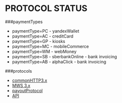 # PROTOCOL STATUS

###paymentTypes 
* paymentType=PC - yandexWallet
* paymentType=AC - creditCard
* paymentType=GP - kiosks
* paymentType=MC - mobileCommerce
* paymentType=WM - webMoney
* paymentType=SB - sberbankOnline - bank invoicing
* paymentType=AB - alphaClick - bank invoicing

###protocols
* [commonHTTP3.x](https://github.com/aTastyCookie/YandexMoney/tree/master/Yandex.Kassa/documentation/protocol)
* [MWS 3.x](https://github.com/aTastyCookie/YandexMoney/tree/master/Yandex.Kassa/documentation/protocol)
* [payoutProtocol](https://github.com/aTastyCookie/YandexMoney/tree/master/Yandex.Money.Payout/documentation/protocol)
* [API](https://tech.yandex.ru/money/)
